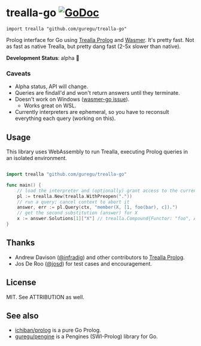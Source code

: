 # trealla-go [![GoDoc](https://godoc.org/github.com/guregu/trealla-go?status.svg)](https://godoc.org/github.com/guregu/trealla-go)
`import trealla "github.com/guregu/trealla-go"`

Prolog interface for Go using [Trealla Prolog](https://github.com/trealla-prolog/trealla) and [Wasmer](https://github.com/wasmerio/wasmer-go).
It's pretty fast. Not as fast as native Trealla, but pretty dang fast (2-5x slower than native).

**Development Status**: alpha 🤠

### Caveats

- Alpha status, API will change.
- Queries are findall'd and won't return answers until they terminate.
- Doesn't work on Windows ([wasmer-go issue](https://github.com/wasmerio/wasmer-go/issues/69)).
	- Works great on WSL.
- Currently interpreters are ephemeral, so you have to reconsult everything each query (working on this).

## Usage

This library uses WebAssembly to run Trealla, executing Prolog queries in an isolated environment.

```go

import trealla "github.com/guregu/trealla-go"

func main() {
	// load the interpreter and (optionally) grant access to the current directory
	pl := trealla.New(trealla.WithPreopen("."))
	// run a query; cancel context to abort it
	answer, err := pl.Query(ctx, "member(X, [1, foo(bar), c]).")
	// get the second substitution (answer) for X
	x := answer.Solutions[1]["X"] // trealla.Compound{Functor: "foo", Args: ["bar"]}
}
```

## Thanks
 
- Andrew Davison ([@infradig](https://github.com/infradig)) and other contributors to [Trealla Prolog](https://github.com/trealla-prolog/trealla).
- Jos De Roo ([@josd](https://github.com/josd)) for test cases and encouragement.

## License

MIT. See ATTRIBUTION as well.

## See also

- [ichiban/prolog](https://github.com/ichiban/prolog) is a pure Go Prolog.
- [guregu/pengine](https://github.com/guregu/pengine) is a Pengines (SWI-Prolog) library for Go.
